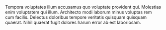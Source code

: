 Tempora voluptates illum accusamus quo voluptate provident qui. Molestias enim voluptatem qui illum. Architecto modi laborum minus voluptas rem cum facilis. Delectus doloribus tempore veritatis quisquam quisquam quaerat. Nihil quaerat fugit dolores harum error ab est laboriosam.